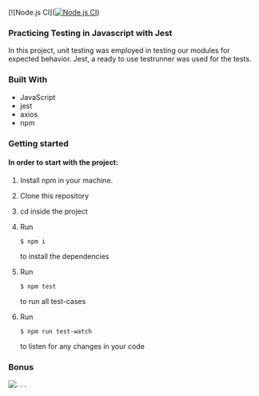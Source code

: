 [![Node.js CI]([![Node.js CI](https://github.com/BuddySwThu/jest-testing-basic/actions/workflows/node.js.yml/badge.svg?branch=main)](https://github.com/BuddySwThu/jest-testing-basic/actions/workflows/node.js.yml))

### Practicing Testing in Javascript with Jest
  In this project, unit testing was employed in testing our modules for expected behavior. 
  Jest, a ready to use testrunner was used for the tests.
  
### Built With
  * JavaScript
  * jest
  * axios
  * npm
  
### Getting started
 #### In order to start with the project:
   1. Install npm in your machine.
   2. Clone this repository
   3. cd inside the project
   4. Run

          $ npm i
       to install the dependencies
   5. Run
          
          $ npm test
       to run all test-cases
   6. Run

          $ npm run test-watch
       to listen for any changes in your code

### Bonus
![. . .](https://github.com/BuddySwThu/jest-testing-basic/blob/main/screenshot/photo_2022-10-22_05-13-23.jpg)
